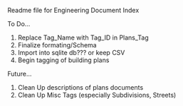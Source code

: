 Readme file for Engineering Document Index

To Do...
1) Replace Tag_Name with Tag_ID in Plans_Tag
2) Finalize formating/Schema
3) Import into sqlite db??? or keep CSV
4) Begin tagging of building plans

Future...

1) Clean Up descriptions of plans documents
2) Clean Up Misc Tags (especially Subdivisions, Streets)
